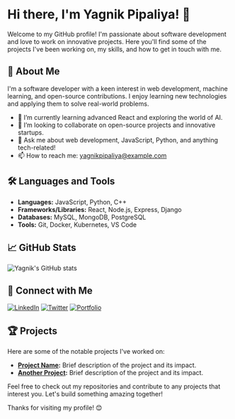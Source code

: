# Hi there, I'm Yagnik Pipaliya! 👋

Welcome to my GitHub profile! I'm passionate about software development and love to work on innovative projects. Here you'll find some of the projects I've been working on, my skills, and how to get in touch with me.

## 🚀 About Me

I'm a software developer with a keen interest in web development, machine learning, and open-source contributions. I enjoy learning new technologies and applying them to solve real-world problems.

- 🌱 I’m currently learning advanced React and exploring the world of AI.
- 👯 I’m looking to collaborate on open-source projects and innovative startups.
- 💬 Ask me about web development, JavaScript, Python, and anything tech-related!
- 📫 How to reach me: [yagnikpipaliya@example.com](mailto:yagnikpipaliya@example.com)

## 🛠️ Languages and Tools

- **Languages:** JavaScript, Python, C++
- **Frameworks/Libraries:** React, Node.js, Express, Django
- **Databases:** MySQL, MongoDB, PostgreSQL
- **Tools:** Git, Docker, Kubernetes, VS Code

## 📈 GitHub Stats

![Yagnik's GitHub stats](https://github-readme-stats.vercel.app/api?username=yagnikpipaliya-fablead&show_icons=true&theme=radical)

## 🔗 Connect with Me

[![LinkedIn](https://img.shields.io/badge/-LinkedIn-blue?style=flat&logo=Linkedin&logoColor=white)](https://www.linkedin.com/in/yagnikpipaliya)
[![Twitter](https://img.shields.io/badge/-Twitter-blue?style=flat&logo=Twitter&logoColor=white)](https://twitter.com/yagnikpipaliya)
[![Portfolio](https://img.shields.io/badge/-Portfolio-black?style=flat&logo=github&logoColor=white)](https://yagnikpipaliya.dev)


## 🏆 Projects

Here are some of the notable projects I've worked on:

- **[Project Name](https://github.com/yagnikpipaliya-fablead/project-name):** Brief description of the project and its impact.
- **[Another Project](https://github.com/yagnikpipaliya-fablead/another-project):** Brief description of the project and its impact.

Feel free to check out my repositories and contribute to any projects that interest you. Let's build something amazing together!

Thanks for visiting my profile! 😊
